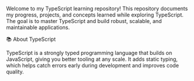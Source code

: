 Welcome to my TypeScript learning repository! This repository documents my progress, projects, and concepts learned while exploring TypeScript. The goal is to master TypeScript and build robust, scalable, and maintainable applications.

📚 About TypeScript

TypeScript is a strongly typed programming language that builds on JavaScript, giving you better tooling at any scale. It adds static typing, which helps catch errors early during development and improves code quality.

